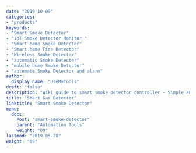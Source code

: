 ```yaml
---
date: "2019-10-09"
categories:
- "products"
keywords:
- "Smart Smoke Detector"
- "IoT Smoke Detector Monitor "
- "Smart home Smoke Detector"
- "Smart home Fire Detector"
- "Wireless Smoke Detector"
- "automatic Smoke Detector"
- "mobile home Smoke Detector"
- "automate Smoke Detector and alarm"
author:
  display_name: "UseMyTools"
draft: "false"
description: "Wiki guide to smart smoke detector controller - Simple and easy way to detect smoke leakage and monitor gas reading from your mobile/tablet or PC. It uses MQ-2 sensor which is more sensitive to Smoke and Combustible Gas."
title: "Smart Gas Detector"
linktitle: "Smart Smoke Detector"
menu:
  docs:
    Post: "smart-smoke-detector"
    parent: "Automation Tools"
    weight: "09"
lastmod: "2019-05-28"
weight: "09"
---
```

